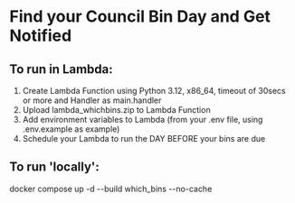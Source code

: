 # Find your Council Bin Day and Get Notified

## To run in Lambda:

1. Create Lambda Function using Python 3.12, x86_64, timeout of 30secs or more and Handler as main.handler
2. Upload lambda_whichbins.zip to Lambda Function
3. Add environment variables to Lambda (from your .env file, using .env.example as example)
4. Schedule your Lambda to run the DAY BEFORE your bins are due

## To run 'locally':

docker compose up -d --build which_bins --no-cache
